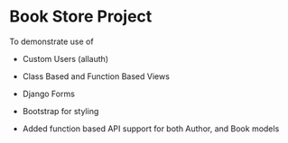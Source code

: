 # Book Store Project
To demonstrate use of
* Custom Users (allauth)
* Class Based and Function Based Views
* Django Forms
* Bootstrap for styling
  
* Added function based API support for both Author, and Book models
